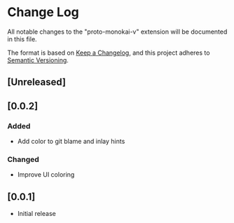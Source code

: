 # Change Log

All notable changes to the "proto-monokai-v" extension will be documented in this file.

The format is based on [Keep a Changelog](https://keepachangelog.com/en/1.1.0/),
and this project adheres to [Semantic Versioning](https://semver.org/spec/v2.0.0.html).

## [Unreleased]

## [0.0.2]

### Added

- Add color to git blame and inlay hints

### Changed

- Improve UI coloring

## [0.0.1]

- Initial release
